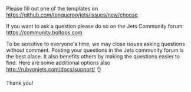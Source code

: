 Please fill out one of the templates on https://github.com/tongueroo/jets/issues/new/choose

If you want to ask a question please do so on the Jets Community forum: https://community.boltops.com

To be sensitive to everyone's time, we may close issues asking questions without comment. Posting your questions in the Jets community forum is the best place. It also benefits others by making the questions easier to find. Here are some additional options also http://rubyonjets.com/docs/support/ 👌

Thank you!
